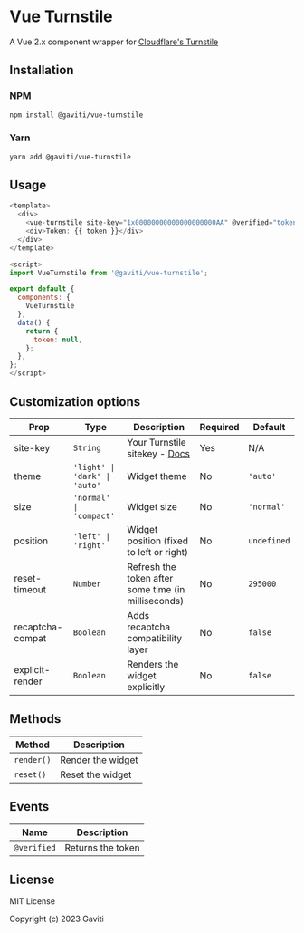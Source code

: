 # Vue Turnstile

A Vue 2.x component wrapper for [Cloudflare's Turnstile](https://developers.cloudflare.com/turnstile/)

## Installation

### NPM
```bash
npm install @gaviti/vue-turnstile
```

### Yarn
```bash
yarn add @gaviti/vue-turnstile
```

## Usage

```javascript
<template>
  <div>
    <vue-turnstile site-key="1x00000000000000000000AA" @verified="token = $event" />
    <div>Token: {{ token }}</div>
  </div>
</template>

<script>
import VueTurnstile from '@gaviti/vue-turnstile';

export default {
  components: {
    VueTurnstile
  },
  data() {
    return {
      token: null,
    };
  },
};
</script>
```

## Customization options

| Prop             | Type                          | Description                                                                                      | Required | Default       |
| ---------------- | ----------------------------- | ------------------------------------------------------------------------------------------------ | -------- | ------------- |
| site-key         | `String`                      | Your Turnstile sitekey - [Docs](https://developers.cloudflare.com/turnstile/get-started/)        | Yes      | N/A           |
| theme            | `'light' \| 'dark' \| 'auto'` | Widget theme                                                                                     | No       | `'auto'`      |
| size             | `'normal' \| 'compact'`       | Widget size                                                                                      | No       | `'normal'`    |
| position         | `'left' \| 'right'`           | Widget position (fixed to left or right)                                                         | No       | `undefined`   |
| reset-timeout    | `Number`                      | Refresh the token after some time (in milliseconds)                                              | No       | `295000`      |
| recaptcha-compat | `Boolean`                     | Adds recaptcha compatibility layer                                                               | No       | `false`       |
| explicit-render  | `Boolean`                     | Renders the widget explicitly                                                                    | No       | `false`       |

## Methods

| Method          | Description       |
| --------------- | ----------------- |
| `render()`      | Render the widget |
| `reset()`       | Reset the widget  |

## Events

| Name             | Description       |
| ---------------- | ----------------- |
| `@verified`      | Returns the token |

## License

MIT License

Copyright (c) 2023 Gaviti
